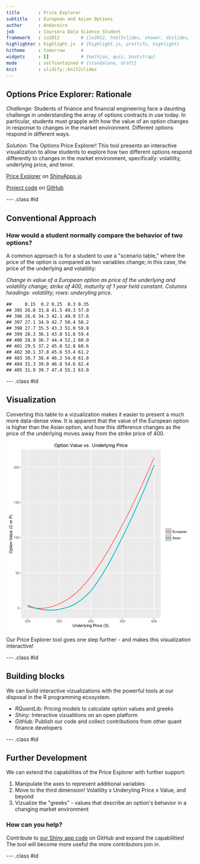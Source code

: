 ```yaml
---
title       : Price Explorer
subtitle    : European and Asian Options
author      : Andareiro
job         : Coursera Data Science Student
framework   : io2012        # {io2012, html5slides, shower, dzslides, ...}
highlighter : highlight.js  # {highlight.js, prettify, highlight}
hitheme     : tomorrow      # 
widgets     : []            # {mathjax, quiz, bootstrap}
mode        : selfcontained # {standalone, draft}
knit        : slidify::knit2slides
---
```





## Options Price Explorer: Rationale

*Challenge:* Students of finance and financial engineering face a daunting challenge in understanding the array of options contracts in use today. In particular, students must grapple with how the value of an option changes in response to changes in the market environment. Different options respond in different ways.

*Solution:* The Options Price Explorer! This tool presents an interactive visualization to allow students to explore how two different options respond differently to changes in the market environment, specifically: volatility, underlying price, and tenor.

[Price Explorer](https://andareiro.shinyapps.io/app_one) on [ShinyApps.io](http://www.shinyapps.io/)

[Project code]() on [GitHub](https://github.com/)

--- .class #id 

## Conventional Approach

### How would a student normally compare the behavior of two options?

A common approach is for a student to use a "scenario table," where the price of the option is compared as two variables change; in this case, the price of the underlying and volatility:

*Change in value of a European option as price of the underlying and volatility change; strike of 400, maturity of 1 year held constant.*
*Columns headings: volatility; rows: underyling price.*

```
##     0.15  0.2 0.25  0.3 0.35
## 395 26.0 33.8 41.5 49.3 57.0
## 396 26.6 34.3 42.1 49.9 57.6
## 397 27.1 34.9 42.7 50.4 58.2
## 398 27.7 35.5 43.3 51.0 58.8
## 399 28.3 36.1 43.8 51.6 59.4
## 400 28.9 36.7 44.4 52.2 60.0
## 401 29.5 37.2 45.0 52.8 60.6
## 402 30.1 37.8 45.6 53.4 61.2
## 403 30.7 38.4 46.2 54.0 61.8
## 404 31.3 39.0 46.8 54.6 62.4
## 405 31.9 39.7 47.4 55.2 63.0
```

--- .class #id

## Visualization

Converting this table to a vizualization makes it easier to present a much more data-dense view. It is apparent that the value of the European option is higher than the Asian option, and how this difference changes as the price of the underlying moves away from the strike price of 400.

![plot of chunk unnamed-chunk-3](figure/unnamed-chunk-3-1.png) 

Our Price Explorer tool goes one step further - and makes this visualization interactive!

--- .class #id 
## Building blocks
We can build interactive vizualizations with the powerful tools at our disposal in the R programming ecosystem.

* _RQuantLib:_ Pricing models to calculate option values and greeks
* _Shiny:_ Interactive vizualitions on an open platform
* _GitHub:_ Publish our code and collect contributions from other quant finance developers


--- .class #id 

## Further Development
We can extend the capabilities of the Price Explorer with further support:

1. Manipulate the axes to represent additional variables
2. Move to the third dimension! Volatility x Underyling Price x Value, and beyond
3. Vizualize the "greeks" - values that describe an option's behavior in a changing market environment

### How can you help?
Contribute to [our Shiny app code]() on GitHub and expand the capabilities! The tool will become more useful the more contributors join in.

--- .class #id 
